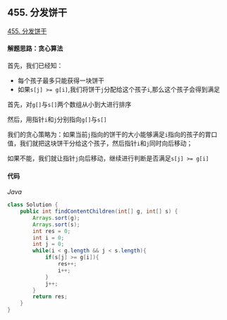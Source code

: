 ## 455. 分发饼干

[455. 分发饼干](https://leetcode-cn.com/problems/assign-cookies/)

#### 解题思路：贪心算法

首先，我们已经知：

- 每个孩子最多只能获得一块饼干
- 如果`s[j] >= g[i]`,我们将饼干`j`分配给这个孩子`i`,那么这个孩子会得到满足



首先，对`g[]`与`s[]`两个数组从小到大进行排序

然后，用指针`i`和`j`分别指向`g[]`与`s[]`

我们的贪心策略为：如果当前`j`指向的饼干的大小能够满足`i`指向的孩子的胃口值，我们就把这块饼干分给这个孩子，然后指针`i`和`j`同时向后移动；

如果不能，我们就让指针`j`向后移动，继续进行判断是否满足`s[j] >= g[i]`

#### 代码

*Java*

```java
class Solution {
    public int findContentChildren(int[] g, int[] s) {
        Arrays.sort(g);
        Arrays.sort(s);
        int res = 0;
        int i = 0;
        int j = 0;
        while(i < g.length && j < s.length){
            if(s[j] >= g[i]){
                res++;
                i++;
            }
            j++;
        }
        return res;
    }
}
```

